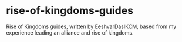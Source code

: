 # rise-of-kingdoms-guides
Rise of Kingdoms guides, written by EeshvarDasIKCM, based from my experience leading an alliance and rise of kingdoms.
